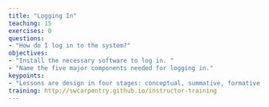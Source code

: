 ```yaml
---
title: "Logging In"
teaching: 15
exercises: 0
questions:
- "How do I log in to the system?"
objectives:
- "Install the necessary software to log in. "
- "Name the five major components needed for logging in."
keypoints:
- "Lessons are design in four stages: conceptual, summative, formative, and connective."
training: http://swcarpentry.github.io/instructor-training
---
```



